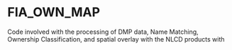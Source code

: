 # FIA_OWN_MAP
Code involved with the processing of DMP data, Name Matching, Ownership Classification, and spatial overlay with the NLCD products with 
